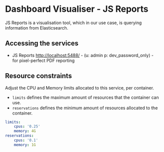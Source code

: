 # Dashboard Visualiser - JS Reports

JS Reports is a visualisation tool, which in our use case, is querying information from Elasticsearch.

## Accessing the services

- JS Reports <http://localhost:5488/> - (u: admin p: dev_password_only) - for pixel-perfect PDF reporting

## Resource constraints

Adjust the CPU and Memory limits allocated to this service, per container. 

- `limits` defines the maximum amount of resources that the container can use.
- `reservations` defines the minimum amount of resources allocated to the container.

```yml
limits:
    cpus: '0.25'
    memory: 4G
reservations:
    cpus: '0.1'
    memory: 1G
```
